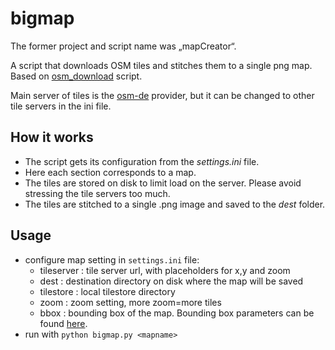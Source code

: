 # bigmap
The former project and script name was „mapCreator“.

A script that downloads OSM tiles and stitches them to a single png map. Based on [osm_download](https://github.com/maxolasersquad/osm_download) script.

Main server of tiles is the [osm-de](https://tile.openstreetmap.de) provider, but it can be changed to other tile servers in the ini file.

## How it works
* The script gets its configuration from the *settings.ini* file.
* Here each section corresponds to a map.
* The tiles are stored on disk to limit load on the server. Please avoid stressing the tile servers too much.
* The tiles are stitched to a single .png image and saved to the *dest* folder.

## Usage
* configure map setting in ```settings.ini``` file:
    * tileserver : tile server url, with placeholders for x,y and zoom
    * dest : destination directory on disk where the map will be saved
    * tilestore : local tilestore directory
    * zoom : zoom setting, more zoom=more tiles
    * bbox : bounding box of the map. Bounding box parameters can be found [here](https://boundingbox.klokantech.com/).
* run with ```python bigmap.py <mapname>```
